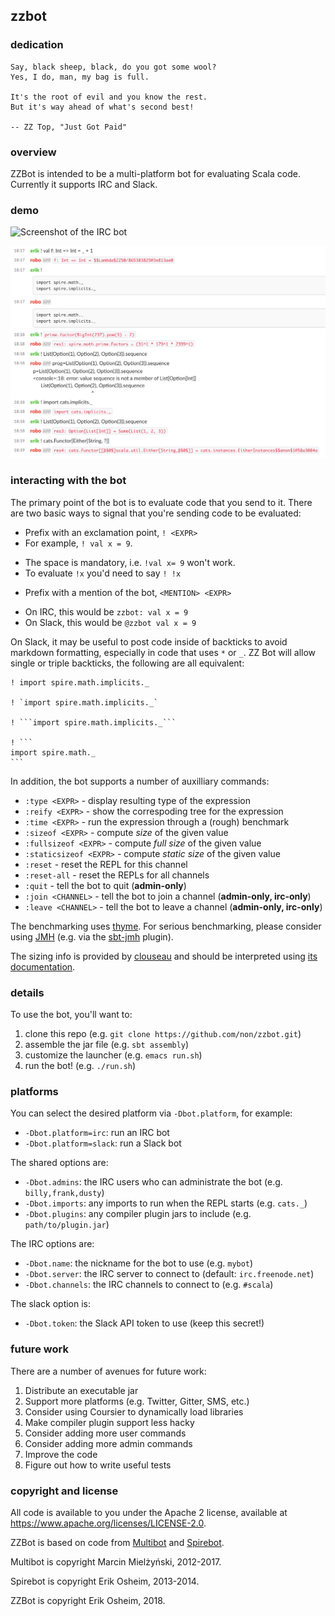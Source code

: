 ## zzbot

### dedication

```
Say, black sheep, black, do you got some wool?
Yes, I do, man, my bag is full.

It's the root of evil and you know the rest.
But it's way ahead of what's second best!

-- ZZ Top, "Just Got Paid"
```

### overview

ZZBot is intended to be a multi-platform bot for evaluating Scala
code. Currently it supports IRC and Slack.

### demo

![Screenshot of the IRC bot](https://github.com/non/zzbot/raw/master/demo.png)

![Screenshot of the Slack bot](https://github.com/non/zzbot/raw/master/demo2.png)

### interacting with the bot

The primary point of the bot is to evaluate code that you send to it.
There are two basic ways to signal that you're sending code to be
evaluated:

 * Prefix with an exclamation point, `! <EXPR>`
  * For example, `! val x = 9`.
  + The space is mandatory, i.e. `!val x= 9` won't work.
  + To evaluate `!x` you'd need to say `! !x`
 * Prefix with a mention of the bot, `<MENTION> <EXPR>`
  + On IRC, this would be `zzbot: val x = 9`
  + On Slack, this would be `@zzbot val x = 9`

On Slack, it may be useful to post code inside of backticks to avoid
markdown formatting, especially in code that uses `*` or `_`. ZZ Bot
will allow single or triple backticks, the following are all
equivalent:

````
! import spire.math.implicits._

! `import spire.math.implicits._`

! ```import spire.math.implicits._```

! ```
import spire.math._
```
````

In addition, the bot supports a number of auxilliary commands:

 * `:type <EXPR>` - display resulting type of the expression
 * `:reify <EXPR>` - show the correspoding tree for the expression
 * `:time <EXPR>` - run the expression through a (rough) benchmark
 * `:sizeof <EXPR>` - compute *size* of the given value
 * `:fullsizeof <EXPR>` - compute *full size* of the given value
 * `:staticsizeof <EXPR>` - compute *static size* of the given value
 * `:reset` - reset the REPL for this channel
 * `:reset-all` - reset the REPLs for all channels
 * `:quit` - tell the bot to quit (**admin-only**)
 * `:join <CHANNEL>` - tell the bot to join a channel (**admin-only, irc-only**)
 * `:leave <CHANNEL>` - tell the bot to leave a channel (**admin-only, irc-only**)

The benchmarking uses [thyme](https://github.com/Ichoran/thyme). For
serious benchmarking, please consider using [JMH](http://openjdk.java.net/projects/code-tools/jmh/)
(e.g. via the [sbt-jmh](https://github.com/ktoso/sbt-jmh) plugin).

The sizing info is provided by
[clouseau](https://github.com/non/clouseau) and should be interpreted
using [its documentation](https://github.com/non/clouseau#details).

### details

To use the bot, you'll want to:

 1. clone this repo (e.g. `git clone https://github.com/non/zzbot.git`)
 2. assemble the jar file (e.g. `sbt assembly`)
 3. customize the launcher (e.g. `emacs run.sh`)
 4. run the bot! (e.g. `./run.sh`)

### platforms

You can select the desired platform via `-Dbot.platform`, for example:

 * `-Dbot.platform=irc`: run an IRC bot
 * `-Dbot.platform=slack`: run a Slack bot

The shared options are:

 * `-Dbot.admins`: the IRC users who can administrate the bot (e.g. `billy,frank,dusty`)
 * `-Dbot.imports`: any imports to run when the REPL starts (e.g. `cats._`)
 * `-Dbot.plugins`: any compiler plugin jars to include (e.g. `path/to/plugin.jar`)

The IRC options are:

 * `-Dbot.name`: the nickname for the bot to use (e.g. `mybot`)
 * `-Dbot.server`: the IRC server to connect to (default: `irc.freenode.net`)
 * `-Dbot.channels`: the IRC channels to connect to (e.g. `#scala`)

The slack option is:

 * `-Dbot.token`: the Slack API token to use (keep this secret!)

### future work

There are a number of avenues for future work:

 1. Distribute an executable jar
 2. Support more platforms (e.g. Twitter, Gitter, SMS, etc.)
 3. Consider using Coursier to dynamically load libraries
 4. Make compiler plugin support less hacky
 5. Consider adding more user commands
 6. Consider adding more admin commands
 7. Improve the code
 8. Figure out how to write useful tests

### copyright and license

All code is available to you under the Apache 2 license, available at
https://www.apache.org/licenses/LICENSE-2.0.

ZZBot is based on code from [Multibot](https://github.com/lopex/multibot) and [Spirebot](https://github.com/non/spirebot).

Multibot is copyright Marcin Mielżyński, 2012-2017.

Spirebot is copyright Erik Osheim, 2013-2014.

ZZBot is copyright Erik Osheim, 2018.
